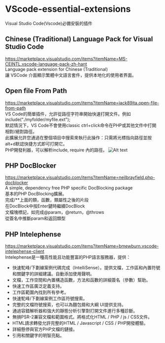 # VScode-essential-extensions
Visual Studio Code(Vscode)必備安裝的插件


## Chinese (Traditional) Language Pack for Visual Studio Code
<a href="https://marketplace.visualstudio.com/items?itemName=MS-CEINTL.vscode-language-pack-zh-hant">https://marketplace.visualstudio.com/items?itemName=MS-CEINTL.vscode-language-pack-zh-hant</a>  
Language pack extension for Chinese (Traditional)  
讓 VSCode 介面顯示繁體中文語言套件，提供本地化的使用者界面。  

## Open file From Path
<a href="https://marketplace.visualstudio.com/items?itemName=jack89ita.open-file-from-path">https://marketplace.visualstudio.com/items?itemName=jack89ita.open-file-from-path</a>  
VS Code的簡單插件，允許從路徑字符串開始快速打開文件。例如  
include("./myfolder/myfile.ext");  
默認情況下，VS Code不會使用classic ctrl+click命令在PHP或其他文件中打開相對/絕對路徑。  
此擴展允許您通過在整個項目中搜索來執行此操作：只需將光標指向路徑並按alt+d默認快捷方式即可打開它。  
PHP開發利器，可以解析include, require 內的路徑。
![Alt text](https://raw.githubusercontent.com/Jack89ita/vscode-open-file-from-path/master/img/offp-use-gif.gif)


## PHP DocBlocker
<a href="https://marketplace.visualstudio.com/items?itemName=neilbrayfield.php-docblocker">https://marketplace.visualstudio.com/items?itemName=neilbrayfield.php-docblocker</a>  
A simple, dependency free PHP specific DocBlocking package  
基本的PHP DocBlocking擴展。  
完成/**上面的類，函數，類屬性之後的片段  
在DocBlock中按Enter鍵時繼續DocBlock  
文檔塊標記，如完成@param，@return，@throws  
從簽名中推斷param和返回類型  

## PHP Intelephense
<a href="https://marketplace.visualstudio.com/items?itemName=bmewburn.vscode-intelephense-client">https://marketplace.visualstudio.com/items?itemName=bmewburn.vscode-intelephense-client</a>  
Intelephense是一種高性能且功能豐富的PHP語言服務器，提供：

*   快速駝峰/下劃線案例代碼完成（IntelliSense）。提供文檔，工作區和內置符號和關鍵字的詳細建議。自動添加使用聲明。
*   文檔，工作空間和內置構造函數，方法和函數的詳細簽名（參數）幫助。
*   快速工作區廣泛定義支持。
*   工作區範圍內找到所有參考。
*   快速駝峰/下劃線案例工作區符號搜索。
*   完整的文檔符號搜索，也可以為麵包屑和大綱 UI提供支持。
*   通過容錯解析器和強大的靜態分析引擎對打開文件進行多種診斷。
*   無損PSR-2兼容文檔和範圍格式。將格式化HTML / PHP / js / CSS文件。
*   HTML請求轉發允許完整的HTML / Javascript / CSS / PHP開發體驗。
*   詳細懸停與官方PHP文檔的鏈接。
*   引用和關鍵字的明智亮點。


